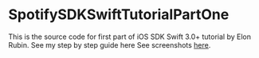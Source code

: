 # SpotifySDKSwiftTutorialPartOne

This is the source code for first part of iOS SDK Swift 3.0+ tutorial by Elon Rubin. See my step by step guide here See screenshots [here](http://tinyurl.com/spotifysdktutorialswiftrepo).
